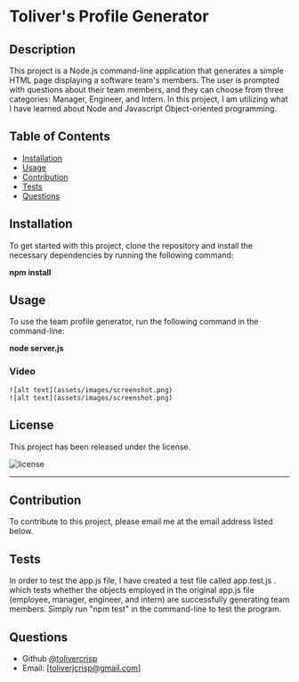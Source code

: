 # Toliver's Profile Generator

## Description

This project is a Node.js command-line application that generates a simple HTML page displaying a software team's members. The user is prompted with questions about their team members, and they can choose from three categories: Manager, Engineer, and Intern. In this project, I am utilizing what I have learned about Node and Javascript Object-oriented programming.
  
## Table of Contents
  - [Installation](#installation)
  - [Usage](#usage)
  - [Contribution](#contribution)
  - [Tests](#tests)
  - [Questions](#questions)

## Installation

To get started with this project, clone the repository and install the necessary dependencies by running the following command:

**npm install**

## Usage

To use the team profile generator, run the following command in the command-line:

**node server.js**

  ### Video
    ![alt text](assets/images/screenshot.png)
    ![alt text](assets/images/screenshot.png)

## License

This project has been released under the license.

![license](https://img.shields.io/badge/License-MIT-blue)

---

## Contribution

To contribute to this project, please email me at the email address listed below.

## Tests

In order to test the app.js file, I have created a test file called app.test.js . which  tests whether the objects employed in the original app.js file (employee, manager, engineer, and intern) are successfully generating team members. Simply run "npm test" in the command-line to test the program.

## Questions

  - Github [@tolivercrisp](https://github.com/tolivercrisp)
  - Email: [toliverjcrisp@gmail.com]


